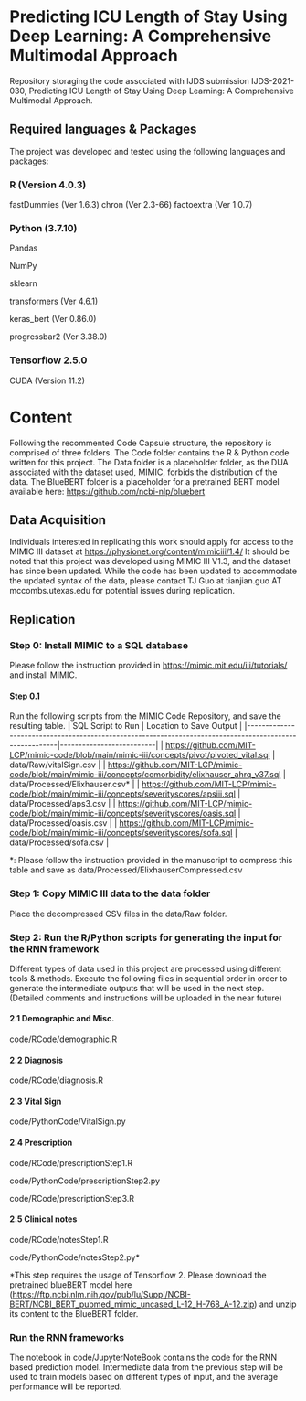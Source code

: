 # Predicting ICU Length of Stay Using Deep Learning: A Comprehensive Multimodal Approach
Repository storaging the code associated with IJDS submission IJDS-2021-030, Predicting ICU Length of Stay Using Deep Learning: A Comprehensive Multimodal Approach. 

## Required languages & Packages
The project was developed and tested using the following languages and packages:
### R (Version 4.0.3)
fastDummies (Ver 1.6.3)
chron (Ver 2.3-66)
factoextra (Ver 1.0.7)
### Python (3.7.10)
Pandas

NumPy

sklearn

transformers (Ver 4.6.1) 

keras_bert (Ver 0.86.0)

progressbar2 (Ver 3.38.0)

### Tensorflow 2.5.0
CUDA (Version 11.2)

# Content
Following the recommented Code Capsule structure, the repository is comprised of three folders. The Code folder contains the R & Python code written for this project. The Data folder is a placeholder folder, as the DUA associated with the dataset used, MIMIC, forbids the distribution of the data. The BlueBERT folder is a placeholder for a pretrained BERT model available here: https://github.com/ncbi-nlp/bluebert
## Data Acquisition
Individuals interested in replicating this work should apply for access to the MIMIC III dataset at https://physionet.org/content/mimiciii/1.4/
It should be noted that this project was developed using MIMIC III V1.3, and the dataset has since been updated. While the code has been updated to accommodate the updated syntax of the data, please contact TJ Guo at tianjian.guo AT mccombs.utexas.edu for potential issues during replication.

## Replication
### Step 0: Install MIMIC to a SQL database
Please follow the instruction provided in https://mimic.mit.edu/iii/tutorials/ and install MIMIC.
#### Step 0.1 
Run the following scripts from the MIMIC Code Repository, and save the resulting table.
| SQL Script to Run                                                                                      | Location to Save Output  |
|--------------------------------------------------------------------------------------------------------|--------------------------|
| https://github.com/MIT-LCP/mimic-code/blob/main/mimic-iii/concepts/pivot/pivoted_vital.sql             | data/Raw/vitalSign.csv   |
| https://github.com/MIT-LCP/mimic-code/blob/main/mimic-iii/concepts/comorbidity/elixhauser_ahrq_v37.sql | data/Processed/Elixhauser.csv* |
| https://github.com/MIT-LCP/mimic-code/blob/main/mimic-iii/concepts/severityscores/apsiii.sql           | data/Processed/aps3.csv        |
| https://github.com/MIT-LCP/mimic-code/blob/main/mimic-iii/concepts/severityscores/oasis.sql            | data/Processed/oasis.csv       |
| https://github.com/MIT-LCP/mimic-code/blob/main/mimic-iii/concepts/severityscores/sofa.sql             | data/Processed/sofa.csv        |

*: Please follow the instruction provided in the manuscript to compress this table and save as data/Processed/ElixhauserCompressed.csv

### Step 1: Copy MIMIC III data to the data folder
Place the decompressed CSV files in the data/Raw folder.

### Step 2: Run the R/Python scripts for generating the input for the RNN framework
Different types of data used in this project are processed using different tools & methods. Execute the following files in sequential order in order to generate the intermediate outputs that will be used in the next step. (Detailed comments and instructions will be uploaded in the near future)
#### 2.1 Demographic and Misc. 
code/RCode/demographic.R
#### 2.2 Diagnosis
code/RCode/diagnosis.R
#### 2.3 Vital Sign
code/PythonCode/VitalSign.py
#### 2.4 Prescription
code/RCode/prescriptionStep1.R

code/PythonCode/prescriptionStep2.py

code/RCode/prescriptionStep3.R
#### 2.5 Clinical notes
code/RCode/notesStep1.R

code/PythonCode/notesStep2.py*

*This step requires the usage of Tensorflow 2. Please download the pretrained blueBERT model here (https://ftp.ncbi.nlm.nih.gov/pub/lu/Suppl/NCBI-BERT/NCBI_BERT_pubmed_mimic_uncased_L-12_H-768_A-12.zip) and unzip its content to the BlueBERT folder.

### Run the RNN frameworks
The notebook in code/JupyterNoteBook contains the code for the RNN based prediction model. Intermediate data from the previous step will be used to train models based on different types of input, and the average performance will be reported. 
